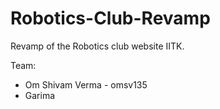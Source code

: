 # Robotics-Club-Revamp
Revamp of the Robotics club website IITK.

Team:
- Om Shivam Verma - omsv135
- Garima

